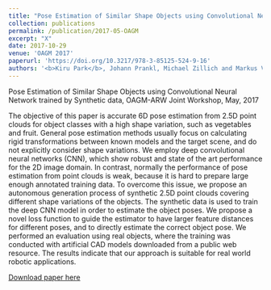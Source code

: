 ```yaml
---
title: "Pose Estimation of Similar Shape Objects using Convolutional Neural Network trained by Synthetic data"
collection: publications
permalink: /publication/2017-05-OAGM
excerpt: "X"
date: 2017-10-29
venue: 'OAGM 2017'
paperurl: 'https://doi.org/10.3217/978-3-85125-524-9-16'
authors: '<b>Kiru Park</b>, Johann Prankl, Michael Zillich and Markus Vincze'
---
```

Pose Estimation of Similar Shape Objects using Convolutional Neural Network trained by Synthetic data, OAGM-ARW Joint Workshop, May, 2017

The objective of this paper is accurate 6D pose estimation from 2.5D point clouds for object classes with a high shape variation, such as vegetables and fruit. General pose estimation methods usually focus on calculating rigid transformations between known models and the target scene, and do not explicitly consider shape variations. We employ deep convolutional neural networks (CNN), which show robust and state of the art performance for the 2D image domain. In contrast, normally the performance of pose estimation from point clouds is weak, because it is hard to prepare large enough annotated training data. To overcome this issue, we propose an autonomous generation process of synthetic 2.5D point clouds covering different shape variations of the objects. The synthetic data is used to train the deep CNN model in order to estimate the object poses. We propose a novel loss function to guide the estimator to have larger feature distances for different poses, and to directly estimate the correct object pose. We performed an evaluation using real objects, where the training
was conducted with artificial CAD models downloaded from a public web resource. The results indicate that our approach is suitable for real world robotic applications.


[Download paper here](https://doi.org/10.3217/978-3-85125-524-9-16)
